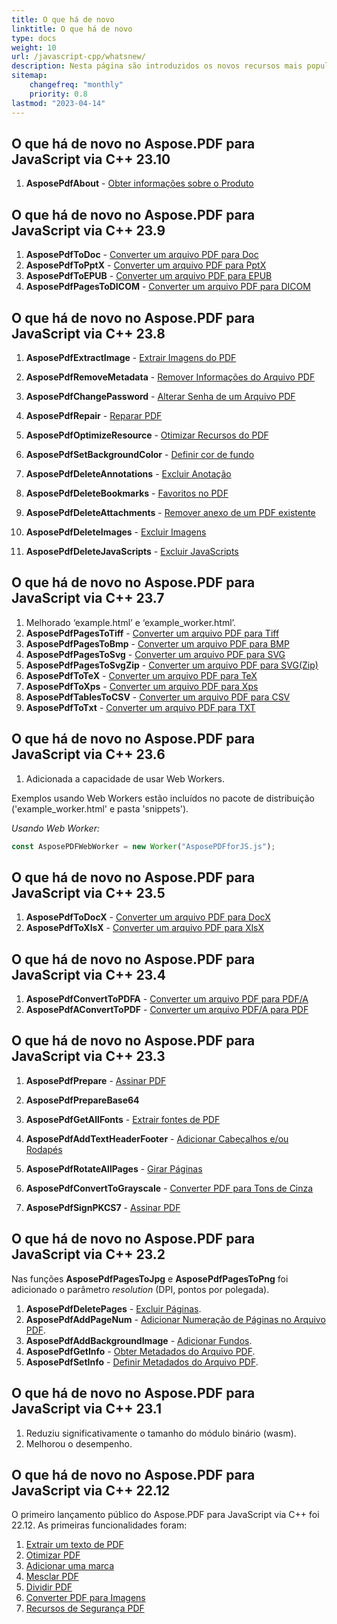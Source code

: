 ```yaml
---
title: O que há de novo 
linktitle: O que há de novo
type: docs
weight: 10
url: /javascript-cpp/whatsnew/
description: Nesta página são introduzidos os novos recursos mais populares no Aspose.PDF para JavaScript que foram introduzidos em lançamentos recentes.
sitemap:
    changefreq: "monthly"
    priority: 0.8
lastmod: "2023-04-14"
---
```


## O que há de novo no Aspose.PDF para JavaScript via C++ 23.10

1. **AsposePdfAbout** - [Obter informações sobre o Produto](/pdf/javascript-cpp/get-info-about-product/)

## O que há de novo no Aspose.PDF para JavaScript via C++ 23.9

1. **AsposePdfToDoc** - [Converter um arquivo PDF para Doc](/pdf/javascript-cpp/conversion/)
1. **AsposePdfToPptX** - [Converter um arquivo PDF para PptX](/pdf/javascript-cpp/conversion/)
1. **AsposePdfToEPUB** - [Converter um arquivo PDF para EPUB](/pdf/javascript-cpp/conversion/)
1. **AsposePdfPagesToDICOM** - [Converter um arquivo PDF para DICOM](/pdf/javascript-cpp/conversion/)

## O que há de novo no Aspose.PDF para JavaScript via C++ 23.8

1. **AsposePdfExtractImage** - [Extrair Imagens do PDF](/pdf/javascript-cpp/extract-images-from-the-pdf-file/)
1. **AsposePdfRemoveMetadata** - [Remover Informações do Arquivo PDF](/pdf/javascript-cpp/pdf-file-metadata/)
1. **AsposePdfChangePassword** - [Alterar Senha de um Arquivo PDF](/pdf/javascript-cpp/change-password-pdf/)
1. **AsposePdfRepair** - [Reparar PDF](/pdf/javascript-cpp/repair-pdf/)
1. **AsposePdfOptimizeResource** - [Otimizar Recursos do PDF](/pdf/javascript-cpp/optimize-pdf-resources/)
1. **AsposePdfSetBackgroundColor** - [Definir cor de fundo](/pdf/javascript-cpp/set-background-color/)
1. **AsposePdfDeleteAnnotations** - [Excluir Anotação](/pdf/javascript-cpp/delete-annotation/)
1. **AsposePdfDeleteBookmarks** - [Favoritos no PDF](/pdf/javascript-cpp/bookmark/)
1. **AsposePdfDeleteAttachments** - [Remover anexo de um PDF existente](/pdf/javascript-cpp/removing-attachment-from-an-existing-pdf/)
1. **AsposePdfDeleteImages** - [Excluir Imagens](/pdf/javascript-cpp/delete-images-from-pdf-file/)

1. **AsposePdfDeleteJavaScripts** - [Excluir JavaScripts](/pdf/javascript-cpp/delete-javascripts/)

## O que há de novo no Aspose.PDF para JavaScript via C++ 23.7

1. Melhorado ‘example.html’ e ‘example_worker.html’.
1. **AsposePdfPagesToTiff** - [Converter um arquivo PDF para Tiff](/pdf/javascript-cpp/conversion/)
1. **AsposePdfPagesToBmp** - [Converter um arquivo PDF para BMP](/pdf/javascript-cpp/conversion/)
1. **AsposePdfPagesToSvg** - [Converter um arquivo PDF para SVG](/pdf/javascript-cpp/conversion/)
1. **AsposePdfPagesToSvgZip** - [Converter um arquivo PDF para SVG(Zip)](/pdf/javascript-cpp/conversion/)
1. **AsposePdfToTeX** - [Converter um arquivo PDF para TeX](/pdf/javascript-cpp/conversion/)
1. **AsposePdfToXps** - [Converter um arquivo PDF para Xps](/pdf/javascript-cpp/conversion/)
1. **AsposePdfTablesToCSV** - [Converter um arquivo PDF para CSV](/pdf/javascript-cpp/conversion/)
1. **AsposePdfToTxt** - [Converter um arquivo PDF para TXT](/pdf/javascript-cpp/conversion/)


## O que há de novo no Aspose.PDF para JavaScript via C++ 23.6

1. Adicionada a capacidade de usar Web Workers.

Exemplos usando Web Workers estão incluídos no pacote de distribuição ('example_worker.html' e pasta 'snippets').

_Usando Web Worker:_

```js
const AsposePDFWebWorker = new Worker("AsposePDFforJS.js");
```

## O que há de novo no Aspose.PDF para JavaScript via C++ 23.5

1. **AsposePdfToDocX** - [Converter um arquivo PDF para DocX](/pdf/javascript-cpp/conversion/)
1. **AsposePdfToXlsX** - [Converter um arquivo PDF para XlsX](/pdf/javascript-cpp/conversion/)

## O que há de novo no Aspose.PDF para JavaScript via C++ 23.4

1. **AsposePdfConvertToPDFA** - [Converter um arquivo PDF para PDF/A](/pdf/javascript-cpp/conversion/)
1. **AsposePdfAConvertToPDF** - [Converter um arquivo PDF/A para PDF](/pdf/javascript-cpp/conversion/)

## O que há de novo no Aspose.PDF para JavaScript via C++ 23.3

1. **AsposePdfPrepare** - [Assinar PDF](/pdf/javascript-cpp/sign-pdf/)
1. **AsposePdfPrepareBase64**
1. **AsposePdfGetAllFonts** - [Extrair fontes de PDF](/pdf/javascript-cpp/extract-fonts-from-pdf/)

1. **AsposePdfAddTextHeaderFooter** - [Adicionar Cabeçalhos e/ou Rodapés](/pdf/javascript-cpp/add-headers-and-footers-of-pdf-file/)
1. **AsposePdfRotateAllPages** - [Girar Páginas](/pdf/javascript-cpp/rotate-pages/)
1. **AsposePdfConvertToGrayscale** - [Converter PDF para Tons de Cinza](/pdf/javascript-cpp/conversion/)
1. **AsposePdfSignPKCS7** - [Assinar PDF](/pdf/javascript-cpp/sign-pdf/)

## O que há de novo no Aspose.PDF para JavaScript via C++ 23.2

Nas funções **AsposePdfPagesToJpg** e **AsposePdfPagesToPng** foi adicionado o parâmetro *resolution* (DPI, pontos por polegada).

1. **AsposePdfDeletePages** - [Excluir Páginas](/pdf/javascript-cpp/delete-pages/).
1. **AsposePdfAddPageNum** - [Adicionar Numeração de Páginas no Arquivo PDF](/pdf/javascript-cpp/add-page-number/).
1. **AsposePdfAddBackgroundImage** - [Adicionar Fundos](/pdf/javascript-cpp/add-backgrounds/).
1. **AsposePdfGetInfo** - [Obter Metadados do Arquivo PDF](/pdf/javascript-cpp/pdf-file-metadata/).
1. **AsposePdfSetInfo** - [Definir Metadados do Arquivo PDF](/pdf/javascript-cpp/pdf-file-metadata/).

## O que há de novo no Aspose.PDF para JavaScript via C++ 23.1

1. Reduziu significativamente o tamanho do módulo binário (wasm).
1. Melhorou o desempenho.

## O que há de novo no Aspose.PDF para JavaScript via C++ 22.12

O primeiro lançamento público do Aspose.PDF para JavaScript via C++ foi 22.12.
As primeiras funcionalidades foram:

1. [Extrair um texto de PDF](/pdf/javascript-cpp/extract-text/)
1. [Otimizar PDF](/pdf/javascript-cpp/optimize-pdf/)
1. [Adicionar uma marca](/pdf/javascript-cpp/stamping/)
1. [Mesclar PDF](/pdf/javascript-cpp/merge-pdf/)
1. [Dividir PDF](/pdf/javascript-cpp/split-pdf/)
1. [Converter PDF para Imagens](/pdf/javascript-cpp/conversion/)
1. [Recursos de Segurança PDF](/pdf/javascript-cpp/decrypt-pdf/)
